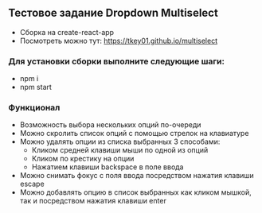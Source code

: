 ## Тестовое задание Dropdown Multiselect

- Сборка на create-react-app
- Посмотреть можно тут: https://tkey01.github.io/multiselect

### Для установки сборки выполните следующие шаги:

- npm i
- npm start

### Функционал

- Возможность выбора нескольких опций по-очереди
- Можно скролить список опций с помощью стрелок на клавиатуре
- Можно удалять опции из списка выбранных 3 способами:
  - Кликом средней клавиши мыши по одной из опций
  - Кликом по крестику на опции
  - Нажатием клавиши backspace в поле ввода
- Можно снимать фокус с поля ввода посредством нажатия клавиши escape
- Можно добавлять опцию в список выбранных как кликом мышкой, так и посредством нажатия клавиши enter
